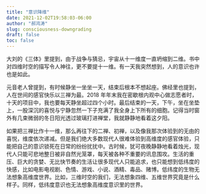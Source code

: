 ```yaml
---
title: "意识降维"
date: 2021-12-02T19:58:03-06:00
author: "郝鸿涛"
slug: consciousness-downgrading
draft: false
toc: false
---
```


大刘的《三体》里提到，由于战争与猜忌，宇宙从十一维度一直坍缩到二维。书中对四维时空的描写令人神往，更不要提十一维。有一天我突然想到，人的意识也许也是如此。

元音老人曾提到，有时候静坐一坐坐一天，结束后根本不想起座。佛经里也提到，人在世间的感官快乐以三禅为最。2018 年年末我在密歇根内观中心做志愿者时，十天的项目中，我也要每天静坐超过四个小时。最后结束的一天，下午，坐在坐垫上，一股深沉的喜悦与宁静忽然一下子充满了我全身上下所有的细胞。记得当时窗外有几束微弱的冬日阳光透过玻璃打进禅堂，我就静静地看着这夕阳。

如果把三禅比作十一维，那么再往下的二禅、初禅，以及像我那次体验到的无由的喜悦，维度依次递减。但是我们绝大多数现代人很难体验到高维度的感官体验，只能把自己的意识锁死在日常的纷纷扰扰中。古时候，犹可夜晚静静地看着烛光，现代人只能可悲地整日被非自然光笼罩，每天被各种不重要的讯息围攻。生活的重压、巨大的贪婪、无比快节奏的生活让很多现代人只能追求，也只能想到低纬度的快感，比如电影电视剧、色情、游戏、小说、酒精、毒品、赌博。低纬度的生物无法想象高维度世界。比如，三维时空的我们，无法想象四维、五维世界究竟是什么样子。同样，低纬度意识也无法想象高维度意识里的世界。